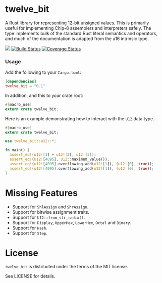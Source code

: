 twelve_bit
==========

A Rust library for representing 12-bit unsigned values. This is primarily useful for implementing Chip-8 assemblers and interpreters safely. The type implements bulk of the standard Rust literal semantics and operators, and much of the documentation is adapted from the u16 intrinsic type.

[![](http://meritbadge.herokuapp.com/twelve_bit)](https://crates.io/crates/twelve_bit)
[![Build Status](https://travis-ci.org/martinmroz/12bit.svg?branch=master)](https://travis-ci.org/martinmroz/12bit)
[![Coverage Status](https://coveralls.io/repos/github/martinmroz/12bit/badge.svg?branch=master)](https://coveralls.io/github/martinmroz/12bit?branch=master)

### Usage

Add the following to your `Cargo.toml`:

```toml
[dependencies]
twelve_bit = "0.1"
```

In addition, and this to your crate root:

```rust
#[macro_use]
extern crate twelve_bit;
```

Here is an example demonstrating how to interact with the `U12` data type.


```rust
#[macro_use]
extern crate twelve_bit;

use twelve_bit::u12::*;

fn main() {
  assert_eq!(u12![1] + u12![2], u12![3]);
  assert_eq!(u12![4095], U12::maximum_value());
  assert_eq!(u12![4095].overflowing_add(u12![1]), (u12![0], true));
  assert_eq!(u12![4095].overflowing_add(u12![1]), (u12![0], true));
}
```

# Missing Features
* Support for `ShlAssign` and `ShrAssign`.
* Support for bitwise assignment traits.
* Support for `U12::from_str_radix()`.
* Support for `Display`, `UpperHex`, `LowerHex`, `Octal` and `Binary`.
* Support for `Hash`.
* Support for `Step`.

# License

`twelve_bit` is distributed under the terms of the MIT license.

See LICENSE for details.
